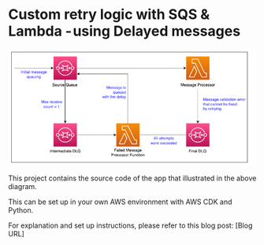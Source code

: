 # Custom retry logic with SQS & Lambda - using Delayed messages

![architecture](./resources/architecture.png "Architecture")

This project contains the source code of the app that illustrated in the above diagram.

This can be set up in your own AWS environment with AWS CDK and Python.

For explanation and set up instructions, please refer to this blog post:
[Blog URL]
